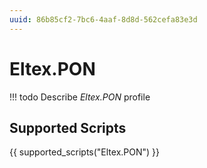 ```yaml
---
uuid: 86b85cf2-7bc6-4aaf-8d8d-562cefa83e3d
---
```



# Eltex.PON


<!-- prettier-ignore -->
!!! todo
    Describe *Eltex.PON* profile

## Supported Scripts

{{ supported_scripts("Eltex.PON") }}
